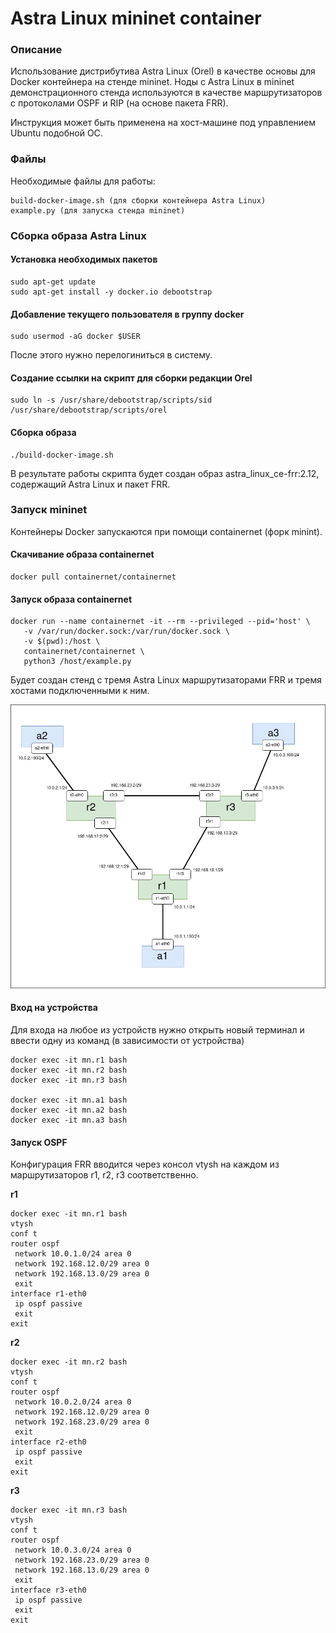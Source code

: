 # Astra Linux mininet container

### Описание

Использование дистрибутива Astra Linux (Orel) в качестве основы для Docker контейнера на стенде mininet. Ноды с Astra Linux в mininet демонстрационного стенда используются в качестве маршрутизаторов с протоколами OSPF и RIP (на основе пакета FRR).

Инструкция может быть применена на хост-машине под управлением Ubuntu подобной ОС.

### Файлы

Необходимые файлы для работы:

```
build-docker-image.sh (для сборки контейнера Astra Linux)
example.py (для запуска стенда mininet)
```

### Сборка образа Astra Linux

#### Установка необходимых пакетов

```
sudo apt-get update
sudo apt-get install -y docker.io debootstrap
```

#### Добавление текущего пользователя в группу docker

```
sudo usermod -aG docker $USER
```

После этого нужно перелогиниться в систему.

#### Создание ссылки на скрипт для сборки редакции Orel

```
sudo ln -s /usr/share/debootstrap/scripts/sid /usr/share/debootstrap/scripts/orel
```

#### Сборка образа

```
./build-docker-image.sh
```

В результате работы скрипта будет создан образ astra_linux_ce-frr:2.12, содержащий Astra Linux и пакет FRR.

### Запуск mininet

Контейнеры Docker запускаются при помощи containernet (форк minint).

#### Скачивание образа containernet

```
docker pull containernet/containernet
```

#### Запуск образа containernet

```
docker run --name containernet -it --rm --privileged --pid='host' \
   -v /var/run/docker.sock:/var/run/docker.sock \
   -v $(pwd):/host \
   containernet/containernet \
   python3 /host/example.py
```

Будет создан стенд с тремя Astra Linux маршрутизаторами FRR и тремя хостами подключенными к ним.

![](lab.png)

#### Вход на устройства

Для входа на любое из устройств нужно открыть новый терминал и ввести одну из команд (в зависимости от устройства)

```
docker exec -it mn.r1 bash
docker exec -it mn.r2 bash
docker exec -it mn.r3 bash

docker exec -it mn.a1 bash
docker exec -it mn.a2 bash
docker exec -it mn.a3 bash
```

#### Запуск OSPF

Конфигурация FRR вводится через консол vtysh на каждом из маршрутизаторов r1, r2, r3 соответственно.

**r1**

```
docker exec -it mn.r1 bash
vtysh
conf t
router ospf
 network 10.0.1.0/24 area 0
 network 192.168.12.0/29 area 0
 network 192.168.13.0/29 area 0
 exit
interface r1-eth0
 ip ospf passive
 exit
exit
```

**r2**

```
docker exec -it mn.r2 bash
vtysh
conf t
router ospf
 network 10.0.2.0/24 area 0
 network 192.168.12.0/29 area 0
 network 192.168.23.0/29 area 0
 exit
interface r2-eth0
 ip ospf passive
 exit
exit
```

**r3**

```
docker exec -it mn.r3 bash
vtysh
conf t
router ospf
 network 10.0.3.0/24 area 0
 network 192.168.23.0/29 area 0
 network 192.168.13.0/29 area 0
 exit
interface r3-eth0
 ip ospf passive
 exit
exit
```



